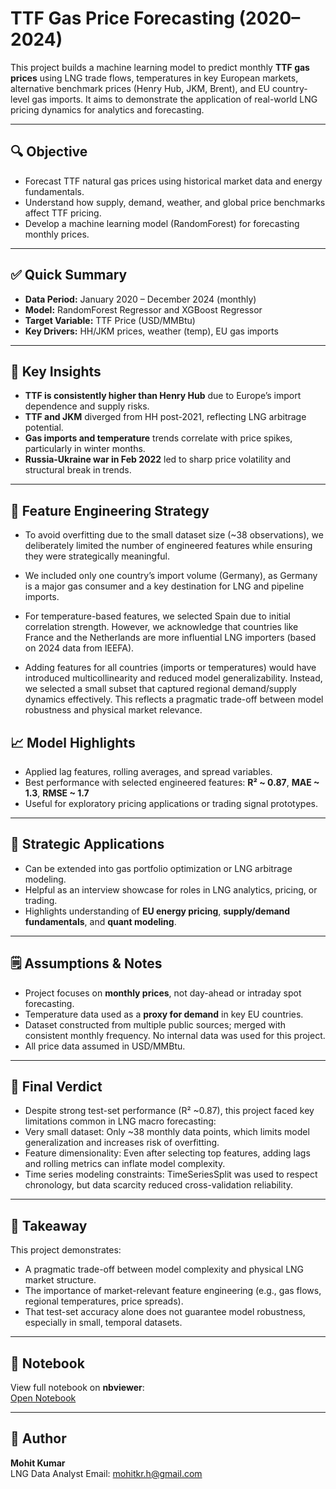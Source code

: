 # TTF Gas Price Forecasting (2020–2024)

This project builds a machine learning model to predict monthly **TTF gas prices** using LNG trade flows, temperatures in key European markets, alternative benchmark prices (Henry Hub, JKM, Brent), and EU country-level gas imports. It aims to demonstrate the application of real-world LNG pricing dynamics for analytics and forecasting.

---

## 🔍 Objective

- Forecast TTF natural gas prices using historical market data and energy fundamentals.
- Understand how supply, demand, weather, and global price benchmarks affect TTF pricing.
- Develop a machine learning model (RandomForest) for forecasting monthly prices.

---

## ✅ Quick Summary

- **Data Period:** January 2020 – December 2024 (monthly)
- **Model:** RandomForest Regressor and XGBoost Regressor
- **Target Variable:** TTF Price (USD/MMBtu)
- **Key Drivers:** HH/JKM prices, weather (temp), EU gas imports

---

## 🧠 Key Insights

- **TTF is consistently higher than Henry Hub** due to Europe’s import dependence and supply risks.
- **TTF and JKM** diverged from HH post-2021, reflecting LNG arbitrage potential.
- **Gas imports and temperature** trends correlate with price spikes, particularly in winter months.
- **Russia-Ukraine war in Feb 2022** led to sharp price volatility and structural break in trends.

---

## 🎯 Feature Engineering Strategy
- To avoid overfitting due to the small dataset size (~38 observations), we deliberately limited the number of engineered features while ensuring they were strategically meaningful.

- We included only one country’s import volume (Germany), as Germany is a major gas consumer and a key destination for LNG and pipeline imports.

- For temperature-based features, we selected Spain due to initial correlation strength. However, we acknowledge that countries like France and the Netherlands are more influential LNG importers (based on 2024 data from IEEFA).

- Adding features for all countries (imports or temperatures) would have introduced multicollinearity and reduced model generalizability. Instead, we selected a small subset that captured regional demand/supply dynamics effectively.
This reflects a pragmatic trade-off between model robustness and physical market relevance.

## 📈 Model Highlights

- Applied lag features, rolling averages, and spread variables.
- Best performance with selected engineered features: **R² ~ 0.87**, **MAE ~ 1.3**, **RMSE ~ 1.7**
- Useful for exploratory pricing applications or trading signal prototypes.

---

## 🚀 Strategic Applications

- Can be extended into gas portfolio optimization or LNG arbitrage modeling.
- Helpful as an interview showcase for roles in LNG analytics, pricing, or trading.
- Highlights understanding of **EU energy pricing**, **supply/demand fundamentals**, and **quant modeling**.

---

## 🗒️ Assumptions & Notes

- Project focuses on **monthly prices**, not day-ahead or intraday spot forecasting.
- Temperature data used as a **proxy for demand** in key EU countries.
- Dataset constructed from multiple public sources; merged with consistent monthly frequency. No internal data was used for this project.
- All price data assumed in USD/MMBtu.

---

## 📌 Final Verdict
- Despite strong test-set performance (R² ~0.87), this project faced key limitations common in LNG macro forecasting:
- Very small dataset: Only ~38 monthly data points, which limits model generalization and increases risk of overfitting.
- Feature dimensionality: Even after selecting top features, adding lags and rolling metrics can inflate model complexity.
- Time series modeling constraints: TimeSeriesSplit was used to respect chronology, but data scarcity reduced cross-validation reliability.

---

## 🎯 Takeaway
This project demonstrates:
- A pragmatic trade-off between model complexity and physical LNG market structure.
- The importance of market-relevant feature engineering (e.g., gas flows, regional temperatures, price spreads).
- That test-set accuracy alone does not guarantee model robustness, especially in small, temporal datasets.

---

## 🔗 Notebook

View full notebook on **nbviewer**:  
[Open Notebook](https://ipynb.js.org/?url=https%3A%2F%2Fraw.githubusercontent.com%2Fmohit-kumar-3Q%2FLNG-TTF-Spot-Price-Forecasting%2Frefs%2Fheads%2Fmain%2Flng-price-forecasting-ttf-focus.ipynb)

---

## 👤 Author

**Mohit Kumar**  
LNG Data Analyst 
Email: mohitkr.h@gmail.com
